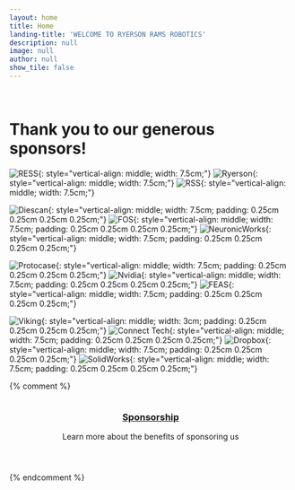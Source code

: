 ```yaml
---
layout: home
title: Home
landing-title: 'WELCOME TO RYERSON RAMS ROBOTICS'
description: null
image: null
author: null
show_tile: false
---
```

<br />
<h1>Thank you to our generous sponsors!</h1>

![RESS](assets/images/sponsors/ress_logo.svg){: style="vertical-align: middle; width: 7.5cm;"}    ![Ryerson](assets/images/sponsors/ru_logo.svg){: style="vertical-align: middle; width: 7.5cm;"}   ![RSS](assets/images/sponsors/rss_logo.svg){: style="vertical-align: middle; width: 7.5cm;"}

![Diescan](assets/images/sponsors/diescan_logo.svg){: style="vertical-align: middle; width: 7.5cm; padding: 0.25cm 0.25cm 0.25cm 0.25cm;"}    ![FOS](assets/images/sponsors/fos_logo.svg){: style="vertical-align: middle; width: 7.5cm; padding: 0.25cm 0.25cm 0.25cm 0.25cm;"}    ![NeuronicWorks](assets/images/sponsors/neuronicworks_logo.svg){: style="vertical-align: middle; width: 7.5cm; padding: 0.25cm 0.25cm 0.25cm 0.25cm;"}

![Protocase](assets/images/sponsors/protocase_logo.svg){: style="vertical-align: middle; width: 7.5cm; padding: 0.25cm 0.25cm 0.25cm 0.25cm;"}    ![Nvidia](assets/images/sponsors/nvidia_logo.svg){: style="vertical-align: middle; width: 7.5cm; padding: 0.25cm 0.25cm 0.25cm 0.25cm;"}   ![FEAS](assets/images/sponsors/feas_logo.svg){: style="vertical-align: middle; width: 7.5cm; padding: 0.25cm 0.25cm 0.25cm 0.25cm;"}

![Viking](assets/images/sponsors/viking_logo.svg){: style="vertical-align: middle; width: 3cm; padding: 0.25cm 0.25cm 0.25cm 0.25cm;"}    ![Connect Tech](assets/images/sponsors/cti_logo.svg){: style="vertical-align: middle; width: 7.5cm; padding: 0.25cm 0.25cm 0.25cm 0.25cm;"}   ![Dropbox](assets/images/sponsors/dropbox_logo.svg){: style="vertical-align: middle; width: 7.5cm; padding: 0.25cm 0.25cm 0.25cm 0.25cm;"}   ![SolidWorks](assets/images/sponsors/solidworks_logo.svg){: style="vertical-align: middle; width: 7.5cm; padding: 0.25cm 0.25cm 0.25cm 0.25cm;"}

{% comment %}
<section class="tiles">
    <article style="width: 100%;">
        <span class="image">
            <img src="assets/images/sponsors/sponsorshipbanner.png" alt="" />
        </span>
        <header class="major" style="">
            <h3><a href="sponsorship.html" class="link">Sponsorship</a></h3>
            <p>Learn more about the benefits of sponsoring us</p>
        </header>
    </article>
</section>
{% endcomment %}
